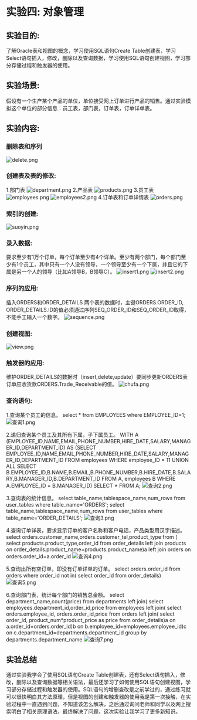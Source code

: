 # 实验四: 对象管理
## 实验目的: 
了解Oracle表和视图的概念，学习使用SQL语句Create Table创建表，学习Select语句插入，修改，删除以及查询数据，学习使用SQL语句创建视图，学习部分存储过程和触发器的使用。
## 实验场景:
假设有一个生产某个产品的单位，单位接受网上订单进行产品的销售。通过实验模拟这个单位的部分信息：员工表，部门表，订单表，订单详单表。
## 实验内容:
### 删除表和序列
![delete.png](./delete.png)
### 创建表及表的修改:
1.部门表
![department.png](./department.png)
2.产品表
![products.png](./products.png)
3.员工表
![employees.png](./employees.png)
![employees2.png](./employees2.png)
4.订单表和订单详情表
![orders.png](./orders.png)
### 索引的创建:
![suoyin.png](./suoyin.png)
### 录入数据:
要求至少有1万个订单，每个订单至少有4个详单。至少有两个部门，每个部门至少有1个员工，其中只有一个人没有领导，一个领导至少有一个下属，并且它的下属是另一个人的领导（比如A领导B，B领导C）。
![insert1.png](./insert1.png)
![insert2.png](./insert2.png)
### 序列的应用:
插入ORDERS和ORDER_DETAILS 两个表的数据时，主键ORDERS.ORDER_ID, ORDER_DETAILS.ID的值必须通过序列SEQ_ORDER_ID和SEQ_ORDER_ID取得，不能手工输入一个数字。
![sequence.png](./sequence.png)
### 创建视图:
![view.png](./view.png)
### 触发器的应用:
维护ORDER_DETAILS的数据时（insert,delete,update）要同步更新ORDERS表订单应收货款ORDERS.Trade_Receivable的值。
![chufa.png](./chufa.png)
### 查询语句:
1.查询某个员工的信息。
select * from EMPLOYEES where EMPLOYEE_ID=1;
![查询1.png](./查询1.png)

2.递归查询某个员工及其所有下属，子下属员工。
WITH A (EMPLOYEE_ID,NAME,EMAIL,PHONE_NUMBER,HIRE_DATE,SALARY,MANAGER_ID,DEPARTMENT_ID) AS
  (SELECT EMPLOYEE_ID,NAME,EMAIL,PHONE_NUMBER,HIRE_DATE,SALARY,MANAGER_ID,DEPARTMENT_ID
    FROM employees WHERE employee_ID = 11
    UNION ALL
  SELECT B.EMPLOYEE_ID,B.NAME,B.EMAIL,B.PHONE_NUMBER,B.HIRE_DATE,B.SALARY,B.MANAGER_ID,B.DEPARTMENT_ID
    FROM A, employees B WHERE A.EMPLOYEE_ID = B.MANAGER_ID)
SELECT * FROM A;
![查询2.png](./查询2.png)

3.查询表的统计信息。
select table_name,tablespace_name,num_rows from user_tables where table_name='ORDERS';
select table_name,tablespace_name,num_rows from user_tables where table_name='ORDER_DETAILS';
![查询3.png](./查询3.png)


4.查询订单详表，要求显示订单的客户名称和客户电话，产品类型用汉字描述。
select orders.customer_name,orders.customer_tel,product_type from (
select products.product_type,order_id from order_details left join products on order_details.product_name=products.product_name)a
left join orders on orders.order_id=a.order_id
![查询4.png](./查询4.png)

5.查询出所有空订单，即没有订单详单的订单。
select orders.order_id from orders where order_id not in(
select order_id from order_details)
![查询5.png](./查询5.png)

6.查询部门表，统计每个部门的销售总金额。
select department_name,count(price) from departments left join(
select employees.department_id,order_id,price from employees left join(
select orders.employee_id, orders.order_id,price from orders left join( 
select order_id, product_num*product_price as price from order_details)a on a.order_id=orders.order_id)b on b.employee_id=employees.employee_id)c on c.department_id=departments.department_id
group by departments.department_name
![查询7.png](./查询7.png)
## 实验总结
通过实验我学会了使用SQL语句Create Table创建表，还有Select语句插入，修改，删除以及查询数据等相关语法，最后还学习了如何使用SQL语句创建视图，学习部分存储过程和触发器的使用。SQL语句的增删查改是之前学过的，通过练习就可以很快明白其方法原理，但是视图的创建和触发器的使用我是第一次接触，在实验过程中一直遇到问题，不知道该怎么解决，之后通过询问老师和同学以及网上搜索明白了相关原理语法，最终解决了问题，这次实验让我学习了更多新知识。